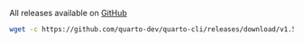 
All releases available on [GitHub](https://github.com/quarto-dev/quarto-cli)

```bash
wget -c https://github.com/quarto-dev/quarto-cli/releases/download/v1.5.57/quarto-1.5.57-linux-amd64.deb
```
